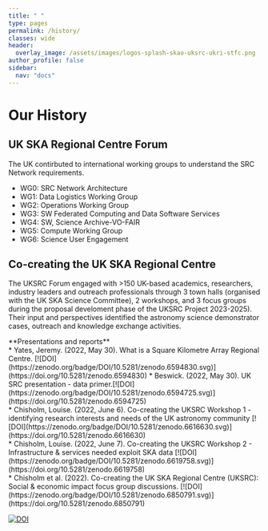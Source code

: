 ```yaml
---
title: " "
type: pages
permalink: /history/
classes: wide
header:
  overlay_image: /assets/images/logos-splash-skao-uksrc-ukri-stfc.png
author_profile: false
sidebar: 
  nav: "docs"
---
```

# Our History # 
## UK SKA Regional Centre Forum ##
<p> The UK contirbuted to international working groups to understand the SRC Network requirements.  <br>

* WG0: SRC Network Architecture	 <br>
* WG1: Data Logistics Working Group	 <br>
* WG2: Operations Working Group	 <br>
* WG3: SW Federated Computing and Data Software Services	 <br>
* WG4: SW, Science Archive-VO-FAIR	 <br>
* WG5: Compute Working Group	 <br>
* WG6: Science User Engagement <br> </p>

## Co-creating the UK SKA Regional Centre ##
<p>The UKSRC Forum engaged with >150 UK-based academics, researchers, industry leaders and outreach professionals through 3 town halls (organised with the UK SKA Science Committee), 2 workshops, and 3 focus groups during the proposal develoment phase of the UKSRC Project 2023-2025). Their input and perspectives identified the astronomy science demonstrator cases, outreach and knowledge exchange activities.</p> 

<p>**Presentations and reports**<br>
* Yates, Jeremy. (2022, May 30). What is a Square Kilometre Array Regional Centre. [![DOI](https://zenodo.org/badge/DOI/10.5281/zenodo.6594830.svg)](https://doi.org/10.5281/zenodo.6594830)  
* Beswick. (2022, May 30). UK SRC presentation - data primer.[![DOI](https://zenodo.org/badge/DOI/10.5281/zenodo.6594725.svg)](https://doi.org/10.5281/zenodo.6594725)<br>
* Chisholm, Louise. (2022, June 6). Co-creating the UKSRC Workshop 1 - identifying research interests and needs of the UK astronomy community [![DOI](https://zenodo.org/badge/DOI/10.5281/zenodo.6616630.svg)](https://doi.org/10.5281/zenodo.6616630)<br>
* Chisholm, Louise. (2022, June 7). Co-creating the UKSRC Workshop 2 - Infrastructure & services needed exploit SKA data [![DOI](https://zenodo.org/badge/DOI/10.5281/zenodo.6619758.svg)](https://doi.org/10.5281/zenodo.6619758)<br>
* Chisholm et al. (2022). Co-creating the UK SKA Regional Centre (UKSRC): Social & economic impact focus group discussions.  
  [![DOI](https://zenodo.org/badge/DOI/10.5281/zenodo.6850791.svg)](https://doi.org/10.5281/zenodo.6850791)



[![DOI](https://zenodo.org/badge/DOI/10.5281/zenodo.6850791.svg)](https://doi.org/10.5281/zenodo.6850791)


 
